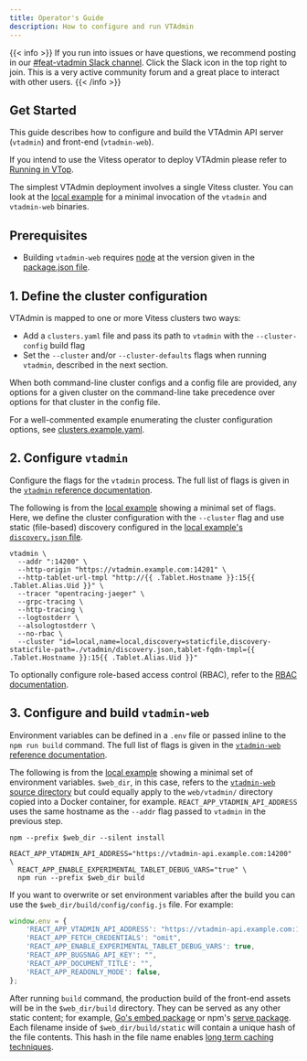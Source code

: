 ```yaml
---
title: Operator's Guide
description: How to configure and run VTAdmin
---
```


{{< info >}}
If you run into issues or have questions, we recommend posting in our [#feat-vtadmin Slack channel](https://vitess.slack.com/archives/C01H307F68J). Click the Slack icon in the top right to join. This is a very active community forum and a great place to interact with other users.
{{< /info >}}

## Get Started

This guide describes how to configure and build the VTAdmin API server (`vtadmin`) and front-end (`vtadmin-web`).

If you intend to use the Vitess operator to deploy VTAdmin please refer to [Running in VTop](../running_with_vtop).

The simplest VTAdmin deployment involves a single Vitess cluster. You can look
at the [local example][local_example] for a
minimal invocation of the `vtadmin` and `vtadmin-web` binaries.

## Prerequisites

- Building `vtadmin-web` requires [node](https://nodejs.org/en/) at the version given in the [package.json file](https://github.com/vitessio/vitess/blob/main/web/vtadmin/package.json).

## 1. Define the cluster configuration

VTAdmin is mapped to one or more Vitess clusters two ways:

- Add a `clusters.yaml` file and pass its path to `vtadmin` with the `--cluster-config` build flag
- Set the `--cluster` and/or `--cluster-defaults` flags when running `vtadmin`, described in the next section.

When both command-line cluster configs and a config file are provided, any options for a given cluster on the command-line take precedence over options for that cluster in the config file. 

For a well-commented example enumerating the cluster configuration options, see [clusters.example.yaml](https://github.com/vitessio/vitess/blob/main/doc/vtadmin/clusters.yaml).


## 2. Configure `vtadmin`

Configure the flags for the `vtadmin` process. The full list of flags is given in the [`vtadmin` reference documentation][vtadmin_flag_ref].

The following is from the [local example][local_example] showing a minimal set of flags. Here, we define the cluster configuration with the `--cluster` flag and use static (file-based) discovery configured in the [local example's `discovery.json` file][discovery_json]. 

```
vtadmin \
  --addr ":14200" \
  --http-origin "https://vtadmin.example.com:14201" \
  --http-tablet-url-tmpl "http://{{ .Tablet.Hostname }}:15{{ .Tablet.Alias.Uid }}" \
  --tracer "opentracing-jaeger" \
  --grpc-tracing \
  --http-tracing \
  --logtostderr \
  --alsologtostderr \
  --no-rbac \
  --cluster "id=local,name=local,discovery=staticfile,discovery-staticfile-path=./vtadmin/discovery.json,tablet-fqdn-tmpl={{ .Tablet.Hostname }}:15{{ .Tablet.Alias.Uid }}" 
```

To optionally configure role-based access control (RBAC), refer to the [RBAC documentation][rbac_docs].

## 3. Configure and build `vtadmin-web`

Environment variables can be defined in a `.env` file or passed inline to the `npm run build` command. The full list of flags is given in the [`vtadmin-web` reference documentation][vtadmin_web_env_ref].

The following is from the [local example][local_example] showing a minimal set of environment variables. `$web_dir`, in this case, refers to the [`vtadmin-web` source directory][vtadmin_web_src] but could equally apply to the `web/vtadmin/` directory copied into a Docker container, for example. `REACT_APP_VTADMIN_API_ADDRESS` uses the same hostname as the `--addr` flag passed to `vtadmin` in the previous step. 

```
npm --prefix $web_dir --silent install

REACT_APP_VTADMIN_API_ADDRESS="https://vtadmin-api.example.com:14200" \
  REACT_APP_ENABLE_EXPERIMENTAL_TABLET_DEBUG_VARS="true" \
  npm run --prefix $web_dir build
```

If you want to overwrite or set environment variables after the build you can use the `$web_dir/build/config/config.js` file. 
For example:

```javascript
window.env = {
    'REACT_APP_VTADMIN_API_ADDRESS': "https://vtadmin-api.example.com:14200",
    'REACT_APP_FETCH_CREDENTIALS': "omit",
    'REACT_APP_ENABLE_EXPERIMENTAL_TABLET_DEBUG_VARS': true,
    'REACT_APP_BUGSNAG_API_KEY': "",
    'REACT_APP_DOCUMENT_TITLE': "",
    'REACT_APP_READONLY_MODE': false,
};
```

After running `build` command, the production build of the front-end assets will be in the `$web_dir/build` directory. They can be served as any other static content; for example, [Go's embed package][go_embed] or npm's [serve package][npm_serve]. Each filename inside of `$web_dir/build/static` will contain a unique hash of the file contents. This hash in the file name enables [long term caching techniques][web_caching].

[discovery_json]: https://github.com/vitessio/vitess/blob/main/examples/local/vtadmin/discovery.json
[go_embed]:https://pkg.go.dev/embed
[local_example]: https://github.com/vitessio/vitess/blob/main/examples/local/scripts/vtadmin-up.sh
[npm_serve]: https://www.npmjs.com/package/serve
[rbac_docs]: ../role-based-access-control
[vtadmin_flag_ref]: ../../programs/vtadmin
[vtadmin_web_env_ref]: ../../programs/vtadmin-web
[vtadmin_web_src]: https://github.com/vitessio/vitess/tree/main/web/vtadmin
[web_caching]: https://create-react-app.dev/docs/production-build/#static-file-caching

